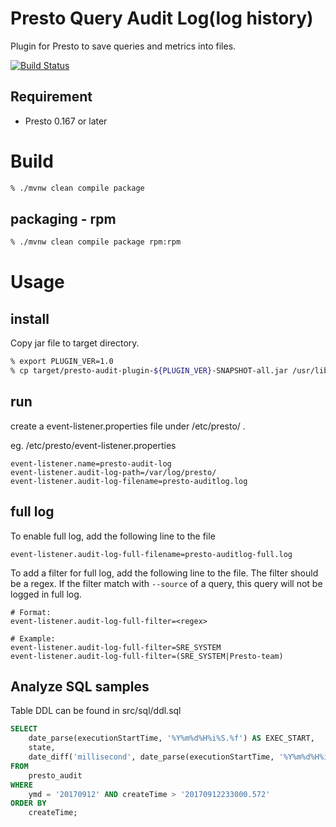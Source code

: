 <!--
{% comment %}
  Licensed under the Apache License, Version 2.0 (the "License");
  you may not use this file except in compliance with the License.
  You may obtain a copy of the License at

    http://www.apache.org/licenses/LICENSE-2.0

  Unless required by applicable law or agreed to in writing, software
  distributed under the License is distributed on an "AS IS" BASIS,
  WITHOUT WARRANTIES OR CONDITIONS OF ANY KIND, either express or implied.
  See the License for the specific language governing permissions and
  limitations under the License. See accompanying LICENSE file.
{% endcomment %}
-->
# Presto Query Audit Log(log history)
Plugin for Presto to save queries and metrics into files.

[![Build Status](https://travis-ci.org/yahoojapan/presto-audit.svg?branch=master)](https://travis-ci.org/yahoojapan/presto-audit)

## Requirement
* Presto 0.167 or later

# Build

```bash
% ./mvnw clean compile package
```

## packaging - rpm

```bash
% ./mvnw clean compile package rpm:rpm
```

# Usage

## install

Copy jar file to target directory.

```bash
% export PLUGIN_VER=1.0
% cp target/presto-audit-plugin-${PLUGIN_VER}-SNAPSHOT-all.jar /usr/lib/presto/lib/plugin/yj-audit/
```

## run
create a event-listener.properties file under /etc/presto/ .

eg.
/etc/presto/event-listener.properties
```text
event-listener.name=presto-audit-log
event-listener.audit-log-path=/var/log/presto/
event-listener.audit-log-filename=presto-auditlog.log
```

## full log
To enable full log, add the following line to the file
```text
event-listener.audit-log-full-filename=presto-auditlog-full.log
```

To add a filter for full log, add the following line to the file.
The filter should be a regex. If the filter match with `--source` of a query, this query will not be
logged in full log.
```text
# Format:
event-listener.audit-log-full-filter=<regex>

# Example:
event-listener.audit-log-full-filter=SRE_SYSTEM
event-listener.audit-log-full-filter=(SRE_SYSTEM|Presto-team)
```

## Analyze SQL samples
Table DDL can be found in src/sql/ddl.sql
```sql
SELECT
    date_parse(executionStartTime, '%Y%m%d%H%i%S.%f') AS EXEC_START,
    state,
    date_diff('millisecond', date_parse(executionStartTime, '%Y%m%d%H%i%S.%f'), date_parse(endTime, '%Y%m%d%H%i%S.%f')) AS PRESTO_EXEC_TIME_MS
FROM
    presto_audit
WHERE
    ymd = '20170912' AND createTime > '20170912233000.572'
ORDER BY
    createTime;
```
